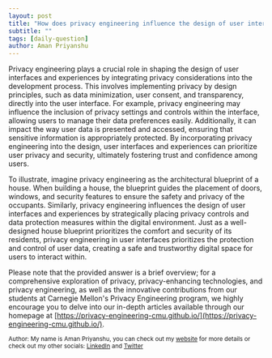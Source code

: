 ```yaml
---
layout: post
title: "How does privacy engineering influence the design of user interfaces and experiences?"
subtitle: ""
tags: [daily-question]
author: Aman Priyanshu
---
```


Privacy engineering plays a crucial role in shaping the design of user interfaces and experiences by integrating privacy considerations into the development process. This involves implementing privacy by design principles, such as data minimization, user consent, and transparency, directly into the user interface. For example, privacy engineering may influence the inclusion of privacy settings and controls within the interface, allowing users to manage their data preferences easily. Additionally, it can impact the way user data is presented and accessed, ensuring that sensitive information is appropriately protected. By incorporating privacy engineering into the design, user interfaces and experiences can prioritize user privacy and security, ultimately fostering trust and confidence among users.

To illustrate, imagine privacy engineering as the architectural blueprint of a house. When building a house, the blueprint guides the placement of doors, windows, and security features to ensure the safety and privacy of the occupants. Similarly, privacy engineering influences the design of user interfaces and experiences by strategically placing privacy controls and data protection measures within the digital environment. Just as a well-designed house blueprint prioritizes the comfort and security of its residents, privacy engineering in user interfaces prioritizes the protection and control of user data, creating a safe and trustworthy digital space for users to interact within.

Please note that the provided answer is a brief overview; for a comprehensive exploration of privacy, privacy-enhancing technologies, and privacy engineering, as well as the innovative contributions from our students at Carnegie Mellon's Privacy Engineering program, we highly encourage you to delve into our in-depth articles available through our homepage at [https://privacy-engineering-cmu.github.io/](https://privacy-engineering-cmu.github.io/).

<small>Author: My name is Aman Priyanshu, you can check out my [website](https://amanpriyanshu.github.io/) for more details or check out my other socials: [LinkedIn](https://www.linkedin.com/in/aman-priyanshu/) and [Twitter](https://twitter.com/AmanPriyanshu6)</small>
